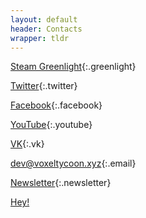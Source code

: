 ```yaml
---
layout: default
header: Contacts
wrapper: tldr
---
```


[Steam Greenlight](/greenlight){:.greenlight}

[Twitter](//twitter.com/VoxelTycoon){:.twitter}

[Facebook](//facebook.com/VoxelTycoon){:.facebook}

[YouTube](//www.youtube.com/c/voxeltycoongame){:.youtube}

[VK](//vk.com/VoxelTycoon){:.vk}

[dev@voxeltycoon.xyz](mailto:dev@voxeltycoon.xyz){:.email}

[Newsletter]({{site.newsletter_url}}){:.newsletter}

[Hey!](/)
